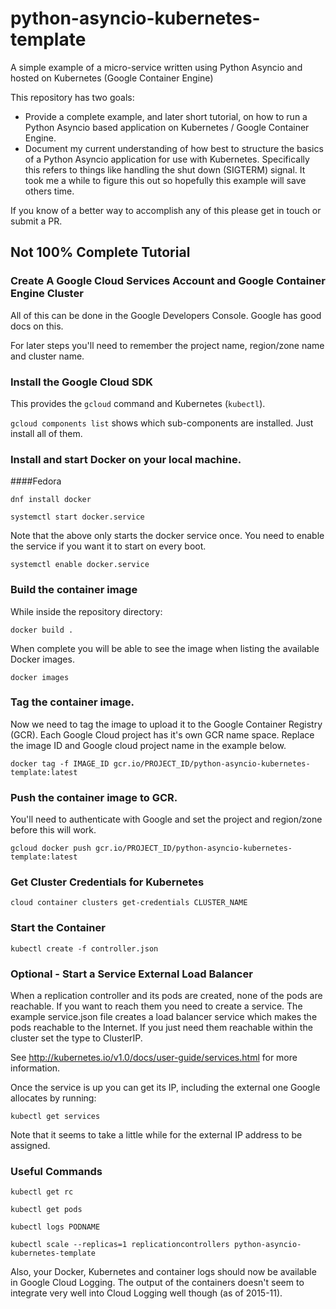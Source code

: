 # python-asyncio-kubernetes-template
A simple example of a micro-service written using Python Asyncio and hosted on Kubernetes (Google Container Engine)

This repository has two goals:
- Provide a complete example, and later short tutorial, on how to run a Python Asyncio based application on Kubernetes
  / Google Container Engine.
- Document my current understanding of how best to structure the basics of a Python Asyncio application for use with
  Kubernetes. Specifically this refers to things like handling the shut down (SIGTERM) signal. It took me a while to
  figure this out so hopefully this example will save others time.

If you know of a better way to accomplish any of this please get in touch or submit a PR.

## Not 100% Complete Tutorial

### Create A Google Cloud Services Account and Google Container Engine Cluster

All of this can be done in the Google Developers Console. Google has good docs on this.

For later steps you'll need to remember the project name, region/zone name and cluster name.

### Install the Google Cloud SDK

This provides the `gcloud` command and Kubernetes (`kubectl`).

`gcloud components list` shows which sub-components are installed. Just install all of them.

### Install and start Docker on your local machine.

####Fedora
```
dnf install docker
```
```
systemctl start docker.service
```
Note that the above only starts the docker service once. You need to enable the service if you want it to start on
every boot.
```
systemctl enable docker.service
```

### Build the container image
While inside the repository directory:
```
docker build .
```

When complete you will be able to see the image when listing the available Docker images.

```
docker images
```

### Tag the container image.
Now we need to tag the image to upload it to the Google Container Registry (GCR). Each Google Cloud project has it's own GCR name space. Replace the image ID and Google cloud project name in the example below.

```
docker tag -f IMAGE_ID gcr.io/PROJECT_ID/python-asyncio-kubernetes-template:latest
```

### Push the container image to GCR.
You'll need to authenticate with Google and set the project and region/zone before this will work.

```
gcloud docker push gcr.io/PROJECT_ID/python-asyncio-kubernetes-template:latest
```

### Get Cluster Credentials for Kubernetes

```
cloud container clusters get-credentials CLUSTER_NAME
```

### Start the Container

```
kubectl create -f controller.json
```

### Optional - Start a Service External Load Balancer
When a replication controller and its pods are created, none of the pods are reachable. If you
want to reach them you need to create a service. The example service.json file creates a load balancer service which
makes the pods reachable to the Internet. If you just need them reachable within the cluster set the type to ClusterIP.

See http://kubernetes.io/v1.0/docs/user-guide/services.html for more information.

Once the service is up you can get its IP, including the external one Google allocates by running:

```
kubectl get services
```

Note that it seems to take a little while for the external IP address to be assigned.

### Useful Commands

```
kubectl get rc
```

```
kubectl get pods
```

```
kubectl logs PODNAME
```

```
kubectl scale --replicas=1 replicationcontrollers python-asyncio-kubernetes-template
```

Also, your Docker, Kubernetes and container logs should now be available in Google Cloud Logging. The output of the
containers doesn't seem to integrate very well into Cloud Logging well though (as of 2015-11).
